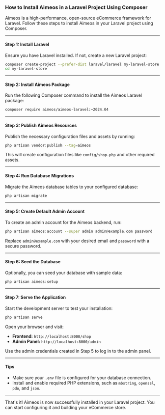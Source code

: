 ### **How to Install Aimeos in a Laravel Project Using Composer**

Aimeos is a high-performance, open-source eCommerce framework for Laravel. Follow these steps to install Aimeos in your Laravel project using Composer.

---

#### **Step 1: Install Laravel**
Ensure you have Laravel installed. If not, create a new Laravel project:

```bash
composer create-project --prefer-dist laravel/laravel my-laravel-store
cd my-laravel-store
```

---

#### **Step 2: Install Aimeos Package**
Run the following Composer command to install the Aimeos Laravel package:

```bash
composer require aimeos/aimeos-laravel:~2024.04
```

---

#### **Step 3: Publish Aimeos Resources**
Publish the necessary configuration files and assets by running:

```bash
php artisan vendor:publish --tag=aimeos
```

This will create configuration files like `config/shop.php` and other required assets.

---

#### **Step 4: Run Database Migrations**
Migrate the Aimeos database tables to your configured database:

```bash
php artisan migrate
```

---

#### **Step 5: Create Default Admin Account**
To create an admin account for the Aimeos backend, run:

```bash
php artisan aimeos:account --super admin admin@example.com password
```

Replace `admin@example.com` with your desired email and `password` with a secure password.

---

#### **Step 6: Seed the Database**
Optionally, you can seed your database with sample data:

```bash
php artisan aimeos:setup
```

---

#### **Step 7: Serve the Application**
Start the development server to test your installation:

```bash
php artisan serve
```

Open your browser and visit:  
- **Frontend:** `http://localhost:8000/shop`
- **Admin Panel:** `http://localhost:8000/admin`

Use the admin credentials created in Step 5 to log in to the admin panel.

---

#### **Tips**
- Make sure your `.env` file is configured for your database connection.
- Install and enable required PHP extensions, such as `mbstring`, `openssl`, `pdo`, and `json`.

---

That's it! Aimeos is now successfully installed in your Laravel project. You can start configuring it and building your eCommerce store.